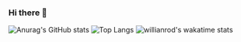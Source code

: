 ### Hi there 👋

<!--
**c1336658570/c1336658570** is a ✨ _special_ ✨ repository because its `README.md` (this file) appears on your GitHub profile.

Here are some ideas to get you started:

- 🔭 I’m currently working on ...
- 🌱 I’m currently learning ...
- 👯 I’m looking to collaborate on ...
- 🤔 I’m looking for help with ...
- 💬 Ask me about ...
- 📫 How to reach me: ...
- 😄 Pronouns: ...
- ⚡ Fun fact: ...
-->

![Anurag's GitHub stats](https://github-readme-stats.vercel.app/api?username=ajian2002&count_private=true&show_icons=true&theme=dracula&locale=cn)
![Top Langs](https://github-readme-stats.vercel.app/api/top-langs/?username=ajian2002&hide=css,html,swig,javascript&&layout=compact&locale=cn&theme=dracula)
![willianrod's wakatime stats](https://github-readme-stats.vercel.app/api/wakatime?username=ajian&theme=dracula)
